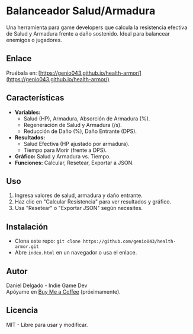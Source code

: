 # Balanceador Salud/Armadura

Una herramienta para game developers que calcula la resistencia efectiva de Salud y Armadura frente a daño sostenido. Ideal para balancear enemigos o jugadores.

## Enlace
Pruébala en: [https://genio043.github.io/health-armor/](https://genio043.github.io/health-armor/)

## Características
- **Variables:**  
  - Salud (HP), Armadura, Absorción de Armadura (%).  
  - Regeneración de Salud y Armadura (/s).  
  - Reducción de Daño (%), Daño Entrante (DPS).  
- **Resultados:**  
  - Salud Efectiva (HP ajustado por armadura).  
  - Tiempo para Morir (frente a DPS).  
- **Gráfico:** Salud y Armadura vs. Tiempo.  
- **Funciones:** Calcular, Resetear, Exportar a JSON.

## Uso
1. Ingresa valores de salud, armadura y daño entrante.  
2. Haz clic en "Calcular Resistencia" para ver resultados y gráfico.  
3. Usa "Resetear" o "Exportar JSON" según necesites.

## Instalación
- Clona este repo: `git clone https://github.com/genio043/health-armor.git`  
- Abre `index.html` en un navegador o usa el enlace.

## Autor
Daniel Delgado - Indie Game Dev  
Apóyame en [Buy Me a Coffee](https://www.buymeacoffee.com/genio043) (próximamente).

## Licencia
MIT - Libre para usar y modificar.
